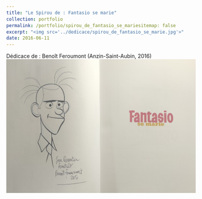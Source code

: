 ```yaml
---
title: "Le Spirou de : Fantasio se marie"
collection: portfolio
permalink: /portfolio/spirou_de_fantasio_se_mariesitemap: false
excerpt: "<img src='../dedicace/spirou_de_fantasio_se_marie.jpg'>"
date: 2016-06-11
---
```


Dédicace de : Benoît Feroumont (Anzin-Saint-Aubin, 2016)
<img src='../dedicace/spirou_de_fantasio_se_marie.jpg'>